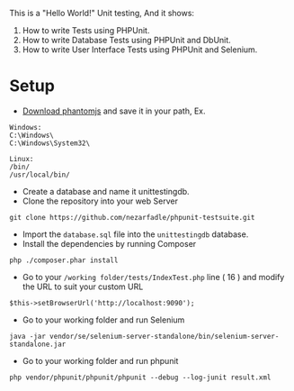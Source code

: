 This is a "Hello World!" Unit testing, And it shows:

 1. How to write Tests using PHPUnit.
 2. How to write Database Tests using PHPUnit and DbUnit.
 3. How to write User Interface Tests using PHPUnit and Selenium.

# Setup

* [Download phantomjs](http://phantomjs.org/download.html) and save it in your path, Ex. 

```
Windows:
C:\Windows\
C:\Windows\System32\

Linux:
/bin/
/usr/local/bin/
```
* Create a database and name it unittestingdb.
* Clone the repository into your web Server
```
git clone https://github.com/nezarfadle/phpunit-testsuite.git
```
* Import the ```database.sql``` file into the ```unittestingdb``` database.
* Install the dependencies by running Composer

``` php ./composer.phar install ```

* Go to your ```/working folder/tests/IndexTest.php``` line ( 16 ) and modify the URL to suit your custom URL

``` $this->setBrowserUrl('http://localhost:9090'); ```

* Go to your working folder and run Selenium

```java -jar vendor/se/selenium-server-standalone/bin/selenium-server-standalone.jar```

* Go to your working folder and run phpunit

```php vendor/phpunit/phpunit/phpunit --debug --log-junit result.xml```


